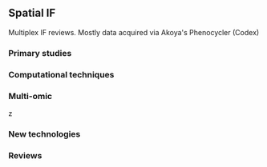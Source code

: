 ## Spatial IF

Multiplex IF reviews. Mostly data acquired via Akoya's Phenocycler (Codex)

### Primary studies


### Computational techniques



### Multi-omic
z   

### New technologies



### Reviews